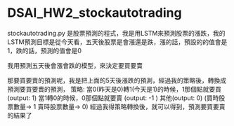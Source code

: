 # DSAI_HW2_stockautotrading

stockautotrading.py 是股票預測的程式，我是用LSTM來預測股票的漲跌，我的LSTM預測目標是從今天看，五天後股票是會漲還是跌，漲的話，預設的的值會是1，跌的話，預測的值會是0

我用預測五天後會漲會跌的模型，來決定要買要賣

那要買要賣的預測呢，我是把上面的5天後漲跌的預測，經過我的策略後，轉換成預測要買要賣的預測，
策略: 當0(昨天是0)轉1(今天是1)的時候，1那個點就要買 (output: 1) 當1轉0的時候，0那個點就要賣 (output: -1 )  其他(output: 0) (買時股票數量-> 1 賣時股票數量-> 0)
經過我得策略轉換後，就可以得到，預測要買要賣的結果了
